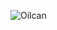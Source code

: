 ![Oilcan](https://user-images.githubusercontent.com/81292141/136028230-d4098472-8dca-4623-b04d-ab4d8eff5484.png)